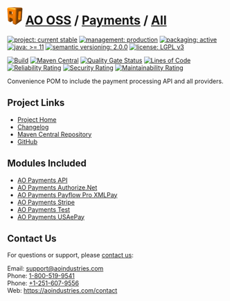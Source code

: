 # [<img src="ao-logo.png" alt="AO Logo" width="35" height="40">](https://github.com/ao-apps) [AO OSS](https://github.com/ao-apps/ao-oss) / [Payments](https://github.com/ao-apps/ao-payments) / [All](https://github.com/ao-apps/ao-payments-all)

[![project: current stable](https://oss.aoapps.com/ao-badges/project-current-stable.svg)](https://aoindustries.com/life-cycle#project-current-stable)
[![management: production](https://oss.aoapps.com/ao-badges/management-production.svg)](https://aoindustries.com/life-cycle#management-production)
[![packaging: active](https://oss.aoapps.com/ao-badges/packaging-active.svg)](https://aoindustries.com/life-cycle#packaging-active)  
[![java: &gt;= 11](https://oss.aoapps.com/ao-badges/java-11.svg)](https://docs.oracle.com/en/java/javase/11/)
[![semantic versioning: 2.0.0](https://oss.aoapps.com/ao-badges/semver-2.0.0.svg)](https://semver.org/spec/v2.0.0.html)
[![license: LGPL v3](https://oss.aoapps.com/ao-badges/license-lgpl-3.0.svg)](https://www.gnu.org/licenses/lgpl-3.0)

[![Build](https://github.com/ao-apps/ao-payments-all/workflows/Build/badge.svg?branch=master)](https://github.com/ao-apps/ao-payments-all/actions?query=workflow%3ABuild)
[![Maven Central](https://maven-badges.herokuapp.com/maven-central/com.aoapps/ao-payments-all/badge.svg)](https://maven-badges.herokuapp.com/maven-central/com.aoapps/ao-payments-all)
[![Quality Gate Status](https://sonarcloud.io/api/project_badges/measure?branch=master&project=com.aoapps%3Aao-payments-all&metric=alert_status)](https://sonarcloud.io/dashboard?branch=master&id=com.aoapps%3Aao-payments-all)
[![Lines of Code](https://sonarcloud.io/api/project_badges/measure?branch=master&project=com.aoapps%3Aao-payments-all&metric=ncloc)](https://sonarcloud.io/component_measures?branch=master&id=com.aoapps%3Aao-payments-all&metric=ncloc)  
[![Reliability Rating](https://sonarcloud.io/api/project_badges/measure?branch=master&project=com.aoapps%3Aao-payments-all&metric=reliability_rating)](https://sonarcloud.io/component_measures?branch=master&id=com.aoapps%3Aao-payments-all&metric=Reliability)
[![Security Rating](https://sonarcloud.io/api/project_badges/measure?branch=master&project=com.aoapps%3Aao-payments-all&metric=security_rating)](https://sonarcloud.io/component_measures?branch=master&id=com.aoapps%3Aao-payments-all&metric=Security)
[![Maintainability Rating](https://sonarcloud.io/api/project_badges/measure?branch=master&project=com.aoapps%3Aao-payments-all&metric=sqale_rating)](https://sonarcloud.io/component_measures?branch=master&id=com.aoapps%3Aao-payments-all&metric=Maintainability)

Convenience POM to include the payment processing API and all providers.

## Project Links
* [Project Home](https://oss.aoapps.com/payments/all/)
* [Changelog](https://oss.aoapps.com/payments/all/changelog)
* [Maven Central Repository](https://central.sonatype.com/artifact/com.aoapps/ao-payments-all)
* [GitHub](https://github.com/ao-apps/ao-payments-all)

## Modules Included
* [AO Payments API](https://github.com/ao-apps/ao-payments-api)
* [AO Payments Authorize.Net](https://github.com/ao-apps/ao-payments-authorizeNet)
* [AO Payments Payflow Pro XMLPay](https://github.com/ao-apps/ao-payments-payflowPro)
* [AO Payments Stripe](https://github.com/ao-apps/ao-payments-stripe)
* [AO Payments Test](https://github.com/ao-apps/ao-payments-test)
* [AO Payments USAePay](https://github.com/ao-apps/ao-payments-usaepay)

## Contact Us
For questions or support, please [contact us](https://aoindustries.com/contact):

Email: [support@aoindustries.com](mailto:support@aoindustries.com)  
Phone: [1-800-519-9541](tel:1-800-519-9541)  
Phone: [+1-251-607-9556](tel:+1-251-607-9556)  
Web: https://aoindustries.com/contact
